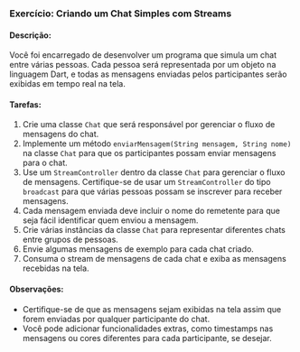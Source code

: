 ### Exercício: Criando um Chat Simples com Streams

#### Descrição:
Você foi encarregado de desenvolver um programa que simula um chat entre várias pessoas. Cada pessoa será representada por um objeto na linguagem Dart, e todas as mensagens enviadas pelos participantes serão exibidas em tempo real na tela.

#### Tarefas:
1. Crie uma classe `Chat` que será responsável por gerenciar o fluxo de mensagens do chat.
2. Implemente um método `enviarMensagem(String mensagem, String nome)` na classe `Chat` para que os participantes possam enviar mensagens para o chat.
3. Use um `StreamController` dentro da classe `Chat` para gerenciar o fluxo de mensagens. Certifique-se de usar um `StreamController` do tipo `broadcast` para que várias pessoas possam se inscrever para receber mensagens.
4. Cada mensagem enviada deve incluir o nome do remetente para que seja fácil identificar quem enviou a mensagem.
5. Crie várias instâncias da classe `Chat` para representar diferentes chats entre grupos de pessoas.
6. Envie algumas mensagens de exemplo para cada chat criado.
7. Consuma o stream de mensagens de cada chat e exiba as mensagens recebidas na tela.

#### Observações:
- Certifique-se de que as mensagens sejam exibidas na tela assim que forem enviadas por qualquer participante do chat.
- Você pode adicionar funcionalidades extras, como timestamps nas mensagens ou cores diferentes para cada participante, se desejar.
